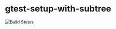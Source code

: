 # gtest-setup-with-subtree
[![Build Status](https://travis-ci.org/aboseley/gtest-setup-with-subtree.svg?branch=master)](https://travis-ci.org/aboseley/gtest-setup-with-subtree)
